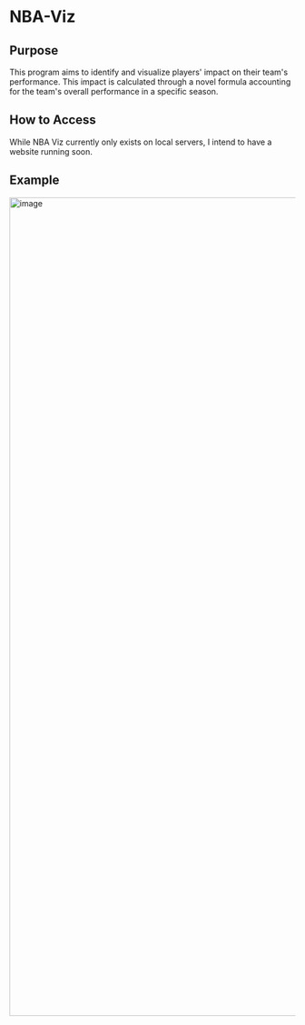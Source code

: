 # NBA-Viz

## Purpose
This program aims to identify and visualize players' impact on their team's performance. This impact is calculated through a novel formula 
accounting for the team's overall performance in a specific season.

## How to Access
While NBA Viz currently only exists on local servers, I intend to have a website running soon.

## Example
<img width="1440" alt="image" src="https://github.com/jacksonpan0/NBA-Viz/assets/103608547/e6d5f9dc-6074-4861-aa85-a0727135f6b8">

